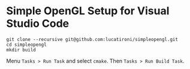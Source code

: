 # Simple OpenGL Setup for Visual Studio Code

```
git clone --recursive git@github.com:lucatironi/simpleopengl.git
cd simpleopengl
mkdir build
```

Menu `Tasks > Run Task` and select `cmake`. Then `Tasks > Run Build Task`.